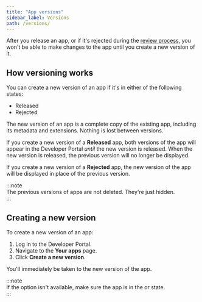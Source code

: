 ```yaml
---
title: "App versions"
sidebar_label: Versions
path: /versions/
---
```


After you release an app, or if it's rejected during the [review process](./review-process.md), you won't be able to make changes to the app until you create a new version of it.

## How versioning works

You can create a new version of an app if it's in either of the following states:

- Released
- Rejected

The new version of an app is a complete copy of the existing app, including its metadata and extensions. Nothing is lost between versions.

If you create a new version of a **Released** app, both versions of the app will appear in the Developer Portal _until_ the new version is released. When the new version is released, the previous version will no longer be displayed.

<!-- IMAGE -->

If you create a new version of a **Rejected** app, the new version of the app will be displayed in place of the previous version.

<!-- IMAGE -->

:::note  
 The previous versions of apps are not deleted. They're just hidden.  
:::

## Creating a new version

To create a new version of an app:

1.  Log in to the Developer Portal.
2.  Navigate to the **Your apps** page.
3.  Click **Create a new version**.

You'll immediately be taken to the new version of the app.

:::note  
 If the option isn't available, make sure the app is in the or state.  
:::
